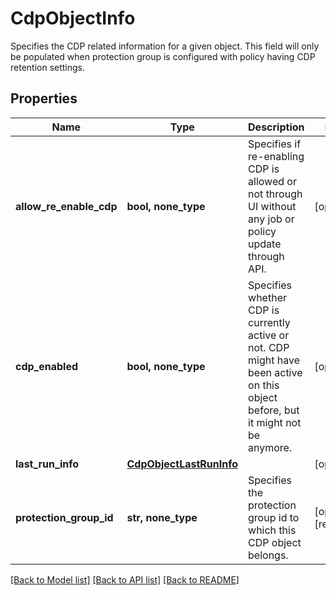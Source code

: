 # CdpObjectInfo

Specifies the CDP related information for a given object. This field will only be populated when protection group is configured with policy having CDP retention settings.

## Properties
Name | Type | Description | Notes
------------ | ------------- | ------------- | -------------
**allow_re_enable_cdp** | **bool, none_type** | Specifies if re-enabling CDP is allowed or not through UI without any job or policy update through API. | [optional] 
**cdp_enabled** | **bool, none_type** | Specifies whether CDP is currently active or not. CDP might have been active on this object before, but it might not be anymore. | [optional] 
**last_run_info** | [**CdpObjectLastRunInfo**](CdpObjectLastRunInfo.md) |  | [optional] 
**protection_group_id** | **str, none_type** | Specifies the protection group id to which this CDP object belongs. | [optional] [readonly] 

[[Back to Model list]](../README.md#documentation-for-models) [[Back to API list]](../README.md#documentation-for-api-endpoints) [[Back to README]](../README.md)


